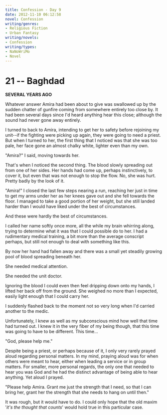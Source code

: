 ```yaml
---
title: Confession - Day 9
date: 2012-11-10 06:12:58
novel: Confession
writing/genres:
- Religious Fiction
- Urban Fantasy
writing/novels:
- Confession
writing/types:
- NaNoWriMo
- Novel
---
```

# 21 -- Baghdad
**SEVERAL YEARS AGO**

Whatever answer Amira had been about to give was swallowed up by the sudden chatter of gunfire coming from somewhere entirely too close by. It had been several days since I'd heard anything hear this close; although the sound had never gone away entirely.

I turned to back to Amira, intending to get her to safety before rejoining my unit--if the fighting were picking up again, they were going to need a priest. But when I turned to her, the first thing that I noticed was that she was too pale, her face gone an almost chalky white, lighter even than my own.

<!--more-->

"Amira?" I said, moving towards her.

That's when I noticed the second thing. The blood slowly spreading out from one of her sides. Her hands had come up, perhaps instinctively, to cover it, but even that was not enough to stop the flow. No, she was hurt. Pretty badly by the look of it.

"Amira!" I closed the last few steps nearing a run, reaching her just in time to get my arms under her as her knees gave out and she fell towards the floor. I managed to take a good portion of her weight, but she still landed harder than I would have liked under the best of circumstances.

And these were hardly the best of circumstances.

I called her name softly once more, all the while my brain whirring along, trying to determine what it was that I could possible do to her. I had a rudimentary medical training, a bit more than the average conscript perhaps, but still not enough to deal with something like this.

By now her hand had fallen away and there was a small yet steadily growing pool of blood spreading beneath her.

She needed medical attention.

She needed the unit doctor.

Ignoring the blood I could even then feel dripping down onto my hands, I lifted her back off from the ground. She weighed no more than I expected, easily light enough that I could carry her.

I suddenly flashed back to the moment not so very long when I'd carried another to the medic.

Unfortunately, I knew as well as my subconscious mind how well that time had turned out. I knew it in the very fiber of my being though, that this time was going to have to be different. This time...

"God, please help me."

Despite being a priest, or perhaps because of it, I only very rarely prayed aloud regarding personal matters. In my mind, praying aloud was for when others were meant to hear, either when leading a service or in group matters. For smaller, more personal regards, the only one that needed to hear you was God and he had the distinct advantage of being able to hear anything. Yet aloud I prayed.

"Please help Amira. Grant me just the strength that I need, so that I can bring her, grant her the strength that she needs to hang on until then."

It was rough, but it would have to do. I could only hope that the old maxim '*it's the thought that counts*' would hold true in this particular case.
